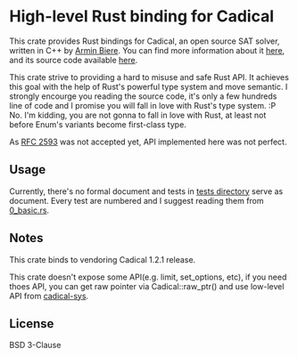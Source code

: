 High-level Rust binding for Cadical
================================================================================

This crate provides Rust bindings for Cadical, an open source SAT solver,
written in C++ by [Armin Biere](https://github.com/arminbiere).
You can find more information about it [here](http://fmv.jku.at/cadical/), and
its source code available [here](https://github.com/arminbiere/cadical).

This crate strive to providing a hard to misuse and safe Rust API. It achieves
this goal with the help of Rust's powerful type system and move semantic.
I strongly encourge you reading the source code, it's only a few hundreds line
of code and I promise you will fall in love with Rust's type system. :P No. I'm
kidding, you are not gonna to fall in love with Rust, at least not before Enum's
variants become first-class type.

As [RFC 2593](https://github.com/rust-lang/rfcs/pull/2593) was not accepted yet,
API implemented here was not perfect.


Usage
--------------------------------------------------------------------------------
Currently, there's no formal document and tests in [tests directory](tests)
serve as document. Every test are numbered and I suggest reading them from 
[0_basic.rs](tests/0_basic.rs). 


Notes
--------------------------------------------------------------------------------
This crate binds to vendoring Cadical 1.2.1 release.

This crate doesn't expose some API(e.g. limit, set_options, etc), if you need thoes
API, you can get raw pointer via Cadical::raw_ptr() and use low-level API from
[cadical-sys](../cadical-sys).


License
--------------------------------------------------------------------------------
BSD 3-Clause